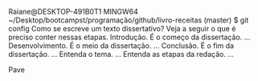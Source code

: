 
Raiane@DESKTOP-491B0T1 MINGW64 ~/Desktop/bootcampst/programação/github/livro-receitas (master)
$ git config
Como se escreve um texto dissertativo?
Veja a seguir o que é preciso conter nessas etapas.
Introdução. É o começo da dissertação. ...
Desenvolvimento. É o meio da dissertação. ...
Conclusão. É o fim da dissertação. ...
Entenda o tema. ...
Entenda as etapas da redação. ...

Pave